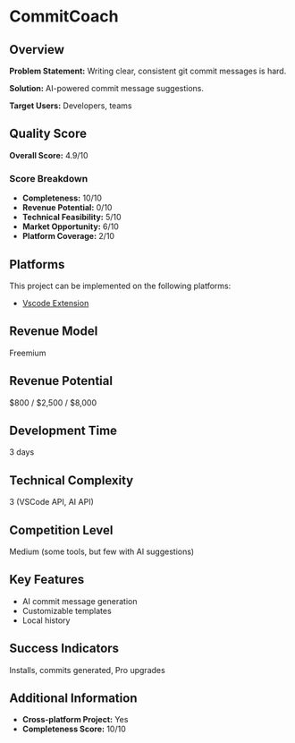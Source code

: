 # CommitCoach

## Overview
**Problem Statement:** Writing clear, consistent git commit messages is hard.

**Solution:** AI-powered commit message suggestions.

**Target Users:** Developers, teams

## Quality Score
**Overall Score:** 4.9/10

### Score Breakdown
- **Completeness:** 10/10
- **Revenue Potential:** 0/10
- **Technical Feasibility:** 5/10
- **Market Opportunity:** 6/10
- **Platform Coverage:** 2/10

## Platforms
This project can be implemented on the following platforms:
- [Vscode Extension](./platforms/vscode-extension/)

## Revenue Model
Freemium

## Revenue Potential
$800 / $2,500 / $8,000

## Development Time
3 days

## Technical Complexity
3 (VSCode API, AI API)

## Competition Level
Medium (some tools, but few with AI suggestions)

## Key Features
- AI commit message generation
- Customizable templates
- Local history

## Success Indicators
Installs, commits generated, Pro upgrades

## Additional Information
- **Cross-platform Project:** Yes
- **Completeness Score:** 10/10
